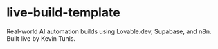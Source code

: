 # live-build-template
Real-world AI automation builds using Lovable.dev, Supabase, and n8n. Built live by Kevin Tunis.
